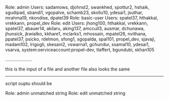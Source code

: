 Role: admin
Users: sadamows, djohnst2, swankhed, spottur2, hshaik, sgudipad, sbandi1, vgopalve, schamb23, skollu10, ydesai1, jsuthar, mrahma19, nkondise, dpatel39
Role: basic-user
Users: spatel37, hthakkal, vrekkann, propel_dev
Role: edit
Users: jhong100, hthakkal, vrekkann, spatel37, abauer14, akilaru, aking137, amccull3, ausmar, dchunawa, jhunsick, jkwiatko, kkhare1, mclarks1, mhossain, mpatel26, nvithana, ppatel37, psicko, rdelmon, sfong1, sgopalda, spal101, propel_dev, sjavaji, madam102, lrigogli, skesani2, vswarna1, gchundur, ssamal10, ydesai1, vsarva, system:serviceaccount:propel-dev, tlaffert, bgundubi, skhan105


.....................

this is the input of a file and another file also looks the same

*************

script ouptu should be

Role: admin
unmatched string
Role: edit
unmatched string

